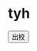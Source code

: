# tyh

<html>
 <body>
  <input type="button" value="出校"
onclick="location.href=(get_out.html)" />
  </body>
</html>
